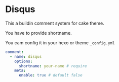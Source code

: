 # Disqus

This a buildin comment system for cake theme.

You have to provide shortname.

You cam config it in your hexo or theme `_config.yml`

```yml
comment:
  - name: disqus
    options:
      shortname: your-name # require
    meta:
      enable: true # default false
```
